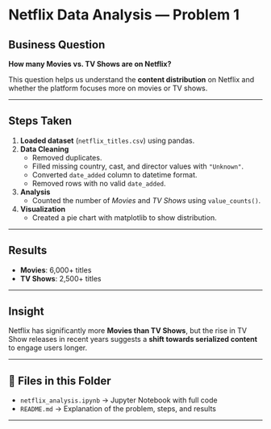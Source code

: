 # Netflix Data Analysis — Problem 1

## Business Question
**How many Movies vs. TV Shows are on Netflix?**  

This question helps us understand the **content distribution** on Netflix and whether the platform focuses more on movies or TV shows.  

---

## Steps Taken
1. **Loaded dataset** (`netflix_titles.csv`) using pandas.  
2. **Data Cleaning**  
   - Removed duplicates.  
   - Filled missing country, cast, and director values with `"Unknown"`.  
   - Converted `date_added` column to datetime format.  
   - Removed rows with no valid `date_added`.  
3. **Analysis**  
   - Counted the number of *Movies* and *TV Shows* using `value_counts()`.  
4. **Visualization**  
   - Created a pie chart with matplotlib to show distribution.   

---

## Results
- **Movies**: 6,000+ titles  
- **TV Shows**: 2,500+ titles  

---

## Insight
Netflix has significantly more **Movies than TV Shows**, but the rise in TV Show releases in recent years suggests 
a **shift towards serialized content** to engage users longer.  

---

## 📂 Files in this Folder
- `netflix_analysis.ipynb` → Jupyter Notebook with full code  
- `README.md` → Explanation of the problem, steps, and results  

---
